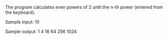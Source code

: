 The program calculates even powers of 2 until the n-th power (entered from the keyboard).

Sample input: 10

Sample output: 1 4 16 64 256 1024
